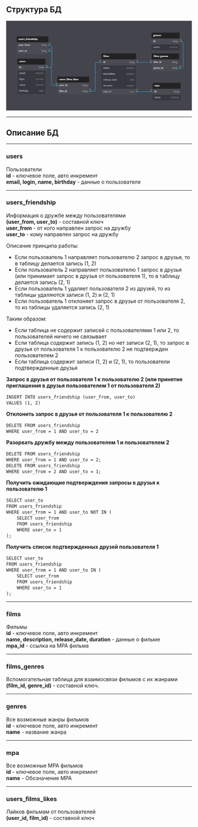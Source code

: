 ## Структура БД

![Схема базы данных](DB_Structure.png)

---

## Описание БД

---

### users
Пользователи<br>
<b>id</b> - ключевое поле, авто инкремент<br>
<b>email, login, name, birthday</b> - данные о пользователе

---

### users_friendship
Информация о дружбе между пользователями<br>
<b>(user_from, user_to)</b> - составной ключ<br>
<b>user_from</b> - от кого направлен запрос на дружбу<br>
<b>user_to</b> - кому направлен запрос на дружбу

Описание принципа работы:
- Если пользователь 1 направляет пользователю 2 запрос в друзья, то в таблицу делается запись (1, 2)
- Если пользователь 2 направляет пользователю 1 запрос в друзья (или принимает запрос в друзья от пользователя 1), то в таблицу делается запись (2, 1)
- Если пользователь 1 удаляет пользователя 2 из друзей, то из таблицы удаляются записи (1, 2) и (2, 1)
- Если пользователь 1 отклоняет запрос в друзья от пользователя 2, то из таблицы удаляется запись (2, 1)

Таким образом:
- Если таблица не содержит записей с пользователями 1 или 2, то пользователей ничего не связывает
- Если таблица содержит запись (1, 2) но нет записи (2, 1), то запрос в друзья от пользователя 1 к пользователю 2 не подтвержден пользователем 2
- Если таблица содержит записи (1, 2) и (2, 1), то пользователи подтвержденные друзья

<b>Запрос в друзья от пользователя 1 к пользователю 2 (или принятие приглашения в друзья пользователем 1 от пользователя 2)</b>
```
INSERT INTO users_friendship (user_from, user_to)
VALUES (1, 2)
```

<b>Отклонить запрос в друзья от пользователя 1 к пользователю 2</b>
```
DELETE FROM users_friendship
WHERE user_from = 1 AND user_to = 2
```

<b>Разорвать дружбу между пользователем 1 и пользователем 2</b>
```
DELETE FROM users_friendship
WHERE user_from = 1 AND user_to = 2;
DELETE FROM users_friendship
WHERE user_from = 2 AND user_to = 1;
```

<b>Получить ожидающие подтверждения запросы в друзья к пользователю 1</b>
```
SELECT user_to
FROM users_friendship
WHERE user_from = 1 AND user_to NOT IN (
    SELECT user_from
    FROM users_friendship
    WHERE user_to = 1
);
```

<b>Получить список подтвержденных друзей пользователя 1</b>
```
SELECT user_to
FROM users_friendship
WHERE user_from = 1 AND user_to IN (
    SELECT user_from
    FROM users_friendship
    WHERE user_to = 1
);
```

---

### films
Фильмы<br>
<b>id</b> - ключевое поле, авто инкремент<br>
<b>name, description, release_date, duration</b> - данные о фильме<br>
<b>mpa_id</b> - ссылка на MPA фильма

---

### films_genres
Вспомогательная таблица для взаимосвязи фильмов с их жанрами<br>
<b>(film_id, genre_id)</b> - составной ключ.

---

### genres
Все возможные жанры фильмов<br>
<b>id</b> - ключевое поле, авто инкремент<br>
<b>name</b> - название жанра

---

### mpa
Все возможные MPA фильмов<br>
<b>id</b> - ключевое поле, авто инкремент<br>
<b>name</b> - Обозначение MPA

---

### users_films_likes
Лайков фильмам от пользователей<br>
<b>(user_id, film_id)</b> - составной ключ